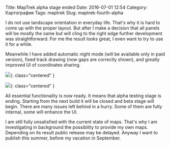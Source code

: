 Title: MapTrek alpha stage ended
Date: 2016-07-01 12:54
Category: Картография
Tags: maptrek
Slug: maptrek-fourth-alpha

I do not use landscape orientation in everyday life. That's why it is hard to come up with the proper layout. But after I make a decision that all panels will be mostly the same but will cling to the right edge further development was straightforward. For me the result looks great, I even want to try to use it for a while.

Meanwhile I have added automatic night mode (will be available only in paid version), fixed track drawing (now gaps are correctly shown), and greatly improved UI of coordinates sharing.

<!-- PELICAN_END_SUMMARY -->

![]({attach}maptrek-fourth-alpha-1.png){: class="centered" }

![]({attach}maptrek-fourth-alpha-2.png){: class="centered" }

All essential functionality is now ready. It means that alpha testing stage is ending. Starting from the next build it will be closed and beta stage will begin. There are many issues left behind in a hurry. Some of them are fully internal, some will enhance the UI.

I am still fully unsatisfied with the current state of maps. That's why I am investigating in background the possibility to provide my own maps. Depending on its result public release may be delayed. Anyway I want to publish this summer, before my vacation in September.
